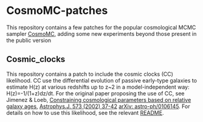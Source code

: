 # CosmoMC-patches

This repository contains a few patches for the popular cosmological MCMC sampler [CosmoMC](https://github.com/cmbant/CosmoMC/), adding some new experiments beyond those present in the public version

## Cosmic_clocks

This repository contains a patch to include the cosmic clocks (CC) likelihood. CC use the differential evolution of passive early-type galaxies to estimate H(z) at various redshifts up to z~2 in a model-independent way: H(z)=-1/(1+z)dz/dt. For the original paper proposing the use of CC, see Jimenez & Loeb, [Constraining cosmological parameters based on relative galaxy ages](https://inspirehep.net/record/559474), [Astrophys.J. 573 (2002) 37-42](http://iopscience.iop.org/article/10.1086/340549/meta) [arXiv: astro-ph/0106145](https://arxiv.org/abs/astro-ph/0106145). For details on how to use this likelihood, see the relevant [README](https://github.com/sunnyvagnozzi/CosmoMC-patches/blob/master/Cosmic_clocks/README.md).
